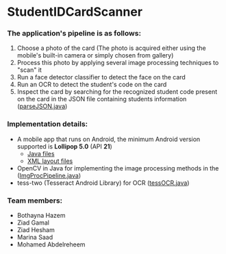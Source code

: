 # StudentIDCardScanner

### The application's pipeline is as follows:
1. Choose a photo of the card (The photo is acquired either using the mobile's built-in camera or simply chosen from gallery)
2. Process this photo by applying several image processing techniques to "scan" it
3. Run a face detector classifier to detect the face on the card 
4. Run an OCR to detect the student's code on the card 
5. Inspect the card by searching for the recognized student code present on the card in the JSON file containing students information ([parseJSON.java](app/src/main/java/com/example/cardscanner/parseJSON.java))

### Implementation details:
- A mobile app that runs on Android, the minimum Android version supported is **Lollipop 5.0** (API **21**) 
  - [Java files](app/src/main/java/com/example/cardscanner/)
  - [XML layout files](app/src/main/res/layout/)
- OpenCV in Java for implementing the image processing methods in the ([ImgProcPipeline.java](app/src/main/java/com/example/cardscanner/ImgProcPipeline.java))
- tess-two (Tesseract Android Library) for OCR ([tessOCR.java](app/src/main/java/com/example/cardscanner/tessOCR.java))


### Team members:
- Bothayna Hazem
- Ziad Gamal
- Ziad Hesham
- Marina Saad
- Mohamed Abdelreheem
